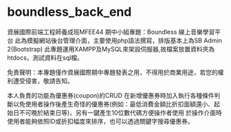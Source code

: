 # boundless_back_end
資展國際前端工程師養成班MFEE44 期中小組專題：Boundless 線上音樂學習平台 
此為模擬網站後台管理介面，主要使用php語法撰寫，排版基本上為SB Admin 2(Bootstrap)
此專題運用XAMPP及MySQL來架設伺服器,故檔案放置資料夾為htdocs，測試資料在sql檔。

免責聲明：本專題僅作資展國際期中專題發表之用，不得用於商業用途，若您的權利遭受侵害，敬請告知。

本人負責的功能為優惠券(coupon)的CRUD
在新增優惠券時加入執行各種條件判斷以免使用者操作後產生奇怪的優惠券(例如：最低消費金額比折扣面額還小、起始日不可晚於結束日等)，另有一鍵產生10位數代碼方便操作者使用
於操作介面時使用者能夠依照ID或折扣幅度來排序，也可以透過關鍵字搜尋優惠券。
